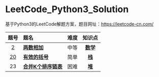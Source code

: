 # LeetCode_Python3_Solution

基于Python3的LeetCode解题方案，题目网址：https://leetcode-cn.com/


| 题号 | 题名 | 难度 | 知识点 |
| :------:| :------| :------: |:------: |
| [2](https://github.com/Anfany/LeetCode_Python3_Solution/blob/master/%E6%95%B0%E5%AD%A6/2_Add_Two_Numbers.py) |  [**两数相加**](https://github.com/Anfany/LeetCode_Python3_Solution/blob/master/%E6%95%B0%E5%AD%A6/2%20%E4%B8%A4%E6%95%B0%E7%9B%B8%E5%8A%A0.md)| 中等| [**数学**](https://github.com/Anfany/LeetCode_Python3_Solution/tree/master/%E6%95%B0%E5%AD%A6)|
| [20](https://github.com/Anfany/LeetCode_Python3_Solution/blob/master/%E6%A0%88/20_Valid_Parentheses.py) |  [**有效的括号**](https://github.com/Anfany/LeetCode_Python3_Solution/blob/master/%E6%A0%88/20%20%E6%9C%89%E6%95%88%E7%9A%84%E6%8B%AC%E5%8F%B7.md)| 简单| [**栈**](https://github.com/Anfany/LeetCode_Python3_Solution/tree/master/%E6%A0%88)|
| 23 |  [**合并K个排序链表**](https://github.com/Anfany/LeetCode_Python3_Solution/blob/master/%E5%A0%86/23%20%E5%90%88%E5%B9%B6%20k%20%E4%B8%AA%E6%8E%92%E5%BA%8F%E9%93%BE%E8%A1%A8.md)| 困难| [**堆**](https://github.com/Anfany/LeetCode_Python3_Solution/tree/master/%E5%A0%86)|

